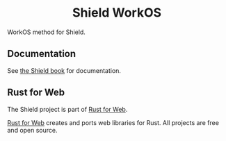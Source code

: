 <h1 align="center">Shield WorkOS</h1>

WorkOS method for Shield.

## Documentation

See [the Shield book](https://shield.rustforweb.org/) for documentation.

## Rust for Web

The Shield project is part of [Rust for Web](https://github.com/RustForWeb).

[Rust for Web](https://github.com/RustForWeb) creates and ports web libraries for Rust. All projects are free and open source.
